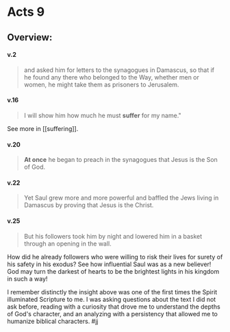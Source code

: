 # Acts 9

## Overview:

#### v.2
>and asked him for letters to the synagogues in Damascus, so that if he found any there who belonged to the Way, whether men or women, he might take them as prisoners to Jerusalem.

#### v.16
>I will show him how much he must **suffer** for my name."

See more in [[suffering]].

#### v.20
>**At once** he began to preach in the synagogues that Jesus is the Son of God.

#### v.22
>Yet Saul grew more and more powerful and baffled the Jews living in Damascus by proving that Jesus is the Christ.

#### v.25
>But his followers took him by night and lowered him in a basket through an opening in the wall.

How did he already followers who were willing to risk their lives for surety of his safety in his exodus? See how influential Saul was as a new believer! God may turn the darkest of hearts to be the brightest lights in his kingdom in such a way!

I remember distinctly the insight above was one of the first times the Spirit illuminated Scripture to me. I was asking questions about the text I did not ask before, reading with a curiosity that drove me to understand the depths of God's character, and an analyzing with a persistency that allowed me to humanize biblical characters.
#jj 


